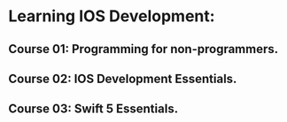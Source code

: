 # Learning IOS Development:    

## Course 01: Programming for non-programmers.    
## Course 02: IOS Development Essentials.
## Course 03: Swift 5 Essentials.  

